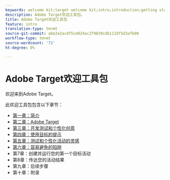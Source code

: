 ```yaml
---
keywords: welcome kit;target welcome kit;intro;introduction;getting started
description: Adobe Target欢迎工具包。
title: Adobe Target欢迎工具包
feature: intro
translation-type: tm+mt
source-git-commit: abe2e2acdf5cdd24ac2f9039cdb1119f5d3afb90
workflow-type: tm+mt
source-wordcount: '72'
ht-degree: 0%

---
```



# Adobe Target欢迎工具包

欢迎来到Adobe Target。

此欢迎工具包包含以下章节：

* [第一章：简介](/help/c-intro/target-welcome-kit-1.md)
* [第二章：Adobe Target](/help/c-intro/target-welcome-kit-2.md)
* [第三章：开发测试和个性化创意](/help/c-intro/target-welcome-kit-3.md)
* [第四章：使用目标的提示](/help/c-intro/target-welcome-kit-4.md)
* [第五章：测试和个性化活动的灵感](/help/c-intro/target-welcome-kit-5.md)
* [第六章：容易避免的陷阱](/help/c-intro/target-welcome-kit-6.md)
* 第7章：创建并运行您的第一个目标活动
* 第8章：传达您的活动结果
* 第九章：后续步骤
* 第十章：附录
